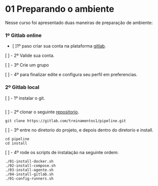 # 01 Preparando o ambiente

Nesse curso foi apresentado duas maneiras de preparação de ambiente:

### 1º Gitlab online

- [ ]1º paso criar sua conta na plataforma [gitlab](https://gitlab.com/dashboard/projects).

[ ] - 2º Valide sua conta.

[ ] - 3º Crie um grupo

[ ] - 4º para finalizar edite e configura seu perfil em preferencias.

### 2º Gitlab local

[ ] - 1º instalar o git.
```sudo apt git
```

[ ] - 2º clonar o seguinte [repositorio](https://gitlab.com/treinamentos1/pipeline/-/tree/main/install).
```
git clone https://gitlab.com/treinamentos1/pipeline.git
``` 

[ ] - 3º entre no diretorio do projeto, e depois dentro do diretorio e install.
```
cd pipeline
cd install
``` 
[ ] - 4º rode os scripts de instalação na seguinte ordem:
```
./01-install-docker.sh
./02-install-compose.sh
./03-install-agente.sh
./04-install-gitlab.sh
./01-config-runners.sh

```
